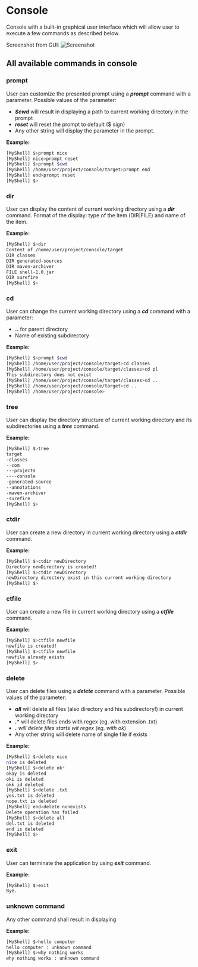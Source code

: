 # Console
Console with a built-in graphical user interface which will allow user to execute a few commands as described below.

Screenshot from GUI:
![Screenshot](https://github.com/szemyxz/ConsoleWithGUI/blob/master/gui.png)

## All available commands in console
### prompt
User can customize the presented prompt using a ***prompt*** command with a parameter.
Possible values of the parameter:
* ***$cwd*** will result in displaying a path to current working directory in the prompt
* ***reset*** will reset the prompt to default ($ sign)
* Any other string will display the parameter in the prompt.

**Example:**
```sh
[MyShell] $>prompt nice
[MyShell] nice>prompt reset
[MyShell] $>prompt $cwd
[MyShell] /home/user/project/console/target>prompt end
[MyShell] end>prompt reset
[MyShell] $>
```

### dir
User can display the content of current working directory using a ***dir*** command.
Format of the display: type of the item (DIR|FILE) and name of the item.

**Example:**
```sh
[MyShell] $>dir
Content of /home/user/project/console/target
DIR classes
DIR generated-sources
DIR maven-archiver
FILE shell-1.0.jar
DIR surefire
[MyShell] $>
```

### cd
User can change the current working directory using a ***cd*** command with a parameter:
* **..** for parent directory
* Name of existing subdirectory

**Example:**
```sh
[MyShell] $>prompt $cwd
[MyShell] /home/user/project/console/target>cd classes
[MyShell] /home/user/project/console/target/classes>cd pl
This subdirectory does not exist
[MyShell] /home/user/project/console/target/classes>cd ..
[MyShell] /home/user/project/console/target>cd ..
[MyShell] /home/user/project/console>
```

### tree
User can display the directory structure of current working directory
and its subdirectories using a ***tree*** command.

**Example:**
 ```sh
 [MyShell] $>tree
 target
 -classes
 --com
 ---projects
 ----console
 -generated-source
 --annotations
 -maven-archiver
 -surefire
 [MyShell] $>
 ```
### ctdir
User can create a new directory in current working directory using a ***ctdir*** command.

**Example:**
 ```sh
 [MyShell] $>ctdir newDirectory
 Directory newDirectory is created!
 [MyShell] $>ctdir newDirectory
 newDirectory directory exist in this current working directory
 [MyShell] $>
 ```
### ctfile
User can create a new file in current working directory using a ***ctfile*** command.

**Example:**
 ```sh
 [MyShell] $>ctfile newfile
 newfile is created!
 [MyShell] $>ctfile newfile
 newfile already exists
 [MyShell] $>
 ```

### delete
User can delete files using a ***delete*** command with a parameter.
Possible values of the parameter:
* ***all*** will delete all files (also directory and his subdirectory!) in current working directory
* ***.**** will delete files ends with regex (eg. with extension .txt)
* ****.*** will delete files starts wit regex (eg. with ok*)
* Any other string will delete name of single file if exists

**Example:**
```sh
[MyShell] $>delete nice
nice is deleted
[MyShell] $>delete ok*
okay is deleted
oki is deleted
okk id deleted
[MyShell] $>delete .txt
yes.txt is deleted
nope.txt is deleted
[MyShell] end>delete nonexists
Delete operation has failed
[MyShell] $>delete all
del.txt is deleted
end is deleted
[MyShell] $>
```

### exit
User can terminate the application by using ***exit*** command.

**Example:**
```sh
[MyShell] $>exit
Bye.
```

### unknown command
Any other command shall result in displaying

**Example:**
```sh
[MyShell] $>hello computer
hello computer : unknown command
[MyShell] $>why nothing works
why nothing works : unknown command
```

